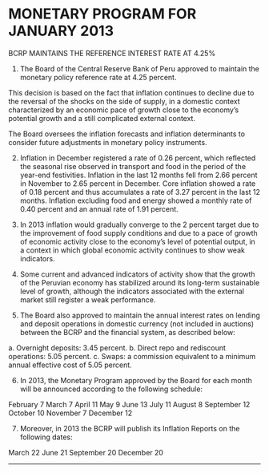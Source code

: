 # MONETARY PROGRAM FOR JANUARY 2013
 BCRP MAINTAINS THE REFERENCE INTEREST RATE AT 4.25%

1. The Board of the Central Reserve Bank of Peru approved to maintain the monetary policy
reference rate at 4.25 percent.

This decision is based on the fact that inflation continues to decline due to the reversal of the
shocks on the side of supply, in a domestic context characterized by an economic pace of
growth close to the economy’s potential growth and a still complicated external context.

The Board oversees the inflation forecasts and inflation determinants to consider future
adjustments in monetary policy instruments.

2. Inflation in December registered a rate of 0.26 percent, which reflected the seasonal rise
observed in transport and food in the period of the year-end festivities. Inflation in the last 12
months fell from 2.66 percent in November to 2.65 percent in December. Core inflation
showed a rate of 0.18 percent and thus accumulates a rate of 3.27 percent in the last 12
months. Inflation excluding food and energy showed a monthly rate of 0.40 percent and an
annual rate of 1.91 percent.

3. In 2013 inflation would gradually converge to the 2 percent target due to the improvement of
food supply conditions and due to a pace of growth of economic activity close to the
economy’s level of potential output, in a context in which global economic activity continues
to show weak indicators.

4. Some current and advanced indicators of activity show that the growth of the Peruvian
economy has stabilized around its long-term sustainable level of growth, although the
indicators associated with the external market still register a weak performance.

5. The Board also approved to maintain the annual interest rates on lending and deposit
operations in domestic currency (not included in auctions) between the BCRP and the
financial system, as described below:

a. Overnight deposits: 3.45 percent.
b. Direct repo and rediscount operations: 5.05 percent.
c. Swaps: a commission equivalent to a minimum annual effective cost of 5.05 percent.

6. In 2013, the Monetary Program approved by the Board for each month will be announced
according to the following schedule:

February 7 March 7 April 11 May 9
June 13 July 11 August 8 September 12
October 10 November 7 December 12

7. Moreover, in 2013 the BCRP will publish its Inflation Reports on the following dates:

March 22 June 21 September 20      December 20


-----


